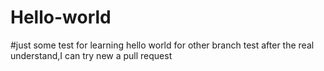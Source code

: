 # Hello-world
#just some test for learning
hello world for other branch test
after the real understand,I can try new a pull request
